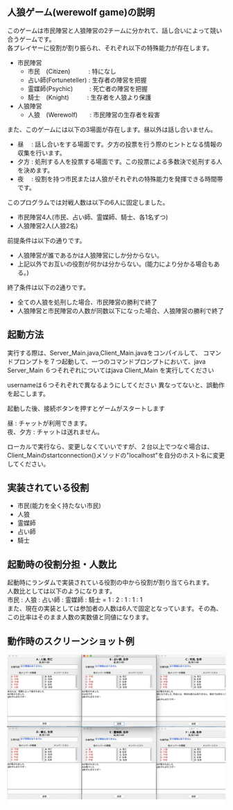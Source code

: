 ## 人狼ゲーム(werewolf game)の説明
このゲームは市民陣営と人狼陣営の2チームに分かれて、話し合いによって競い合うゲームです。  
各プレイヤーに役割が割り振られ、それぞれ以下の特殊能力が存在します。  
- 市民陣営
  - 市民&emsp;(Citizen)&emsp;&emsp;&emsp;: 特になし  
  - 占い師(Fortuneteller)&nbsp;: 生存者の陣営を把握  
  - 霊媒師(Psychic)&emsp;&emsp;&nbsp;&nbsp;&thinsp;: 死亡者の陣営を把握  
  - 騎士&emsp;(Knight)&emsp;&emsp;&emsp;: 生存者を人狼より保護  
- 人狼陣営
  + 人狼&emsp;(Werewolf)&emsp;&emsp;: 市民陣営の生存者を殺害  

また、このゲームには以下の3場面が存在します。昼以外は話し合いません。  
- 昼&emsp;&nbsp;: 話し合いをする場面です。夕方の投票を行う際のヒントとなる情報の収集を行います。
- 夕方&nbsp;: 処刑する人を投票する場面です。この投票による多数決で処刑する人を決めます。
- 夜&emsp;&nbsp;: 役割を持つ市民または人狼がそれぞれの特殊能力を発揮できる時間帯です。  

このプログラムでは対戦人数は以下の6人に固定しました。
- 市民陣営4人(市民、占い師、霊媒師、騎士、各1名ずつ)
- 人狼陣営2人(人狼2名)

前提条件は以下の通りです。
- 人狼陣営が誰であるかは人狼陣営にしか分からない。
- 上記以外でお互いの役割が何かは分からない。(能力により分かる場合もある。)

終了条件は以下の2通りです。
- 全ての人狼を処刑した場合、市民陣営の勝利で終了
- 人狼陣営と市民陣営の人数が同数以下になった場合、人狼陣営の勝利で終了

## 起動方法
実行する際は、Server_Main.java,Client_Main.javaをコンパイルして、
コマンドプロンプトを７つ起動して、一つのコマンドプロンプトにおいて、java Server_Main
６つそれぞれについてはjava Client_Main <username>を実行してください
  
  usernameは６つそれぞれで異なるようにしてください
  異なってないと、誤動作を起こします。
  
起動した後、接続ボタンを押すとゲームがスタートします

昼 : チャットが利用できます。  
夜、夕方 : チャットは送れません。  

ローカルで実行なら、変更しなくていいですが、２台以上でつなぐ場合は、Client_Mainのstartconnection()メソッドの"localhost"を自分のホスト名に変更してください。

## 実装されている役割
- 市民(能力を全く持たない市民)
- 人狼
- 霊媒師
- 占い師
- 騎士

## 起動時の役割分担・人数比
起動時にランダムで実装されている役割の中から役割が割り当てられます。  
人数比としては以下のようになります。  
市民 : 人狼 : 占い師 : 霊媒師 : 騎士 = 1 : 2 : 1 : 1 : 1  
また、現在の実装としては参加者の人数は6人で固定となっています。その為、この比率はそのまま人数の実数値と同値になります。

## 動作時のスクリーンショット例
![動作時のスクリーンショット](https://github.com/tama14142356/werewolf/blob/master/img/werewolf.jpg)
